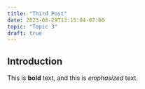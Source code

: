 ```yaml
---
title: "Third Post"
date: 2023-08-29T13:15:04-07:00
topic: "Topic 3"
draft: true
---
```

## Introduction

This is **bold** text, and this is *emphasized* text.